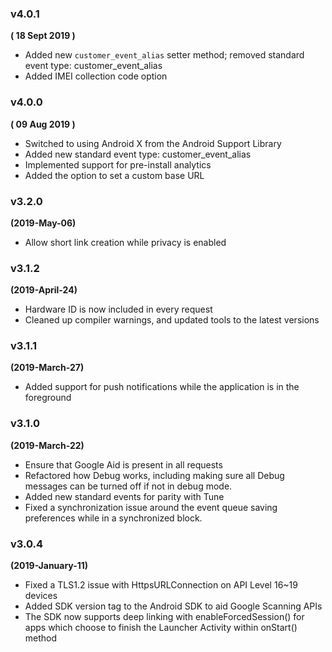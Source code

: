 ### v4.0.1

**( 18 Sept 2019 )**

- Added new `customer_event_alias` setter method; removed standard event type: customer_event_alias
- Added IMEI collection code option

### v4.0.0

**( 09 Aug 2019 )**

- Switched to using Android X from the Android Support Library
- Added new standard event type: customer_event_alias
- Implemented support for pre-install analytics
- Added the option to set a custom base URL

### v3.2.0

**(2019-May-06)**

- Allow short link creation while privacy is enabled

### v3.1.2

**(2019-April-24)**

- Hardware ID is now included in every request
- Cleaned up compiler warnings, and updated tools to the latest versions

### v3.1.1

**(2019-March-27)**

- Added support for push notifications while the application is in the foreground

### v3.1.0

**(2019-March-22)**

- Ensure that Google Aid is present in all requests
- Refactored how Debug works, including making sure all Debug messages can be turned off if not in debug mode.
- Added new standard events for parity with Tune
- Fixed a synchronization issue around the event queue saving preferences while in a synchronized block.

### v3.0.4

**(2019-January-11)**

- Fixed a TLS1.2 issue with HttpsURLConnection on API Level 16~19 devices
- Added SDK version tag to the Android SDK to aid Google Scanning APIs
- The SDK now supports deep linking with enableForcedSession() for apps which choose to finish the Launcher Activity within onStart() method
